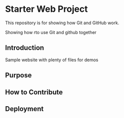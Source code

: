 # Starter Web Project

This repository is for showing how Git and GitHub work.

Showing how rto use Git and github together

## Introduction

Sample website with plenty of files for demos

## Purpose

## How to Contribute

## Deployment